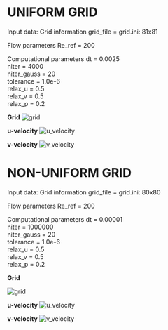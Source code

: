 <!DOCTYPE html>
<html>
 <head>
 <title> Results Comparing Uniform vs. Non-uniform Grid </title>
 </head>
<body>



<h1>UNIFORM GRID</h1>
 <p>
 Input data:
 Grid information
     grid_file = grid.ini: 81x81  
 
 Flow parameters
     Re_ref = 200         
 
 Computational parameters
     dt = 0.0025       
     niter = 4000        
     niter_gauss = 20          
     tolerance = 1.0e-6      
     relax_u = 0.5         
     relax_v = 0.5         
     relax_p = 0.2  
     </p>

**Grid**
![grid](https://github.com/user-attachments/assets/3a9465e3-da26-4601-8c6f-fcf5a55ffd2c)

**u-velocity**
![u_velocity](https://github.com/user-attachments/assets/fe04c502-a444-4ad2-aa31-05708f157584)

**v-velocity**
![v_velocity](https://github.com/user-attachments/assets/336c4aee-b8ec-4d01-bbf9-f484525aa636)



<h1>NON-UNIFORM GRID</h1>

 Input data:
 Grid information
     grid_file = grid.ini: 80x80  
 
 Flow parameters
     Re_ref = 200         
 
 Computational parameters
     dt = 0.00001     
     niter = 1000000     
     niter_gauss = 20          
     tolerance = 1.0e-6      
     relax_u = 0.5         
     relax_v = 0.5         
     relax_p = 0.2 

**Grid**

![grid](https://github.com/user-attachments/assets/f6951ed0-61a8-4a3f-a650-13da77cbca8a)

**u-velocity**
![u_velocity](https://github.com/user-attachments/assets/f16717cb-2194-427a-b1fe-ef2761622ac8)

**v-velocity**
![v_velocity](https://github.com/user-attachments/assets/a96179e3-ab33-4920-af22-749626a1dcc7)

</body>
</html>
